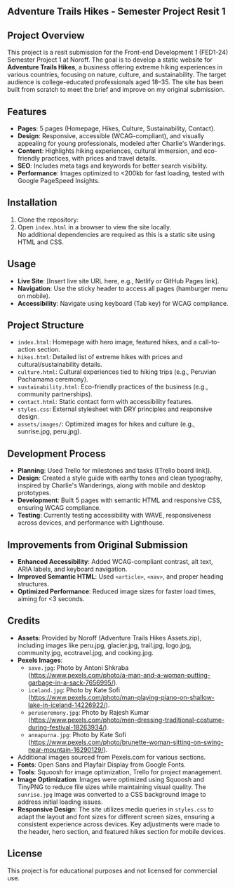 ## Adventure Trails Hikes - Semester Project Resit 1

## Project Overview
This project is a resit submission for the Front-end Development 1 (FED1-24) Semester Project 1 at Noroff. The goal is to develop a static website for **Adventure Trails Hikes**, a business offering extreme hiking experiences in various countries, focusing on nature, culture, and sustainability. The target audience is college-educated professionals aged 18–35. The site has been built from scratch to meet the brief and improve on my original submission.

## Features
- **Pages**: 5 pages (Homepage, Hikes, Culture, Sustainability, Contact).  
- **Design**: Responsive, accessible (WCAG-compliant), and visually appealing for young professionals, modeled after Charlie's Wanderings.  
- **Content**: Highlights hiking experiences, cultural immersion, and eco-friendly practices, with prices and travel details.  
- **SEO**: Includes meta tags and keywords for better search visibility.  
- **Performance**: Images optimized to <200kb for fast loading, tested with Google PageSpeed Insights.  

## Installation
1. Clone the repository:  
2. Open `index.html` in a browser to view the site locally.  
No additional dependencies are required as this is a static site using HTML and CSS.

## Usage
- **Live Site**: [Insert live site URL here, e.g., Netlify or GitHub Pages link].  
- **Navigation**: Use the sticky header to access all pages (hamburger menu on mobile).  
- **Accessibility**: Navigate using keyboard (Tab key) for WCAG compliance.  

## Project Structure
- `index.html`: Homepage with hero image, featured hikes, and a call-to-action section.  
- `hikes.html`: Detailed list of extreme hikes with prices and cultural/sustainability details.  
- `culture.html`: Cultural experiences tied to hiking trips (e.g., Peruvian Pachamama ceremony).  
- `sustainability.html`: Eco-friendly practices of the business (e.g., community partnerships).  
- `contact.html`: Static contact form with accessibility features.  
- `styles.css`: External stylesheet with DRY principles and responsive design.  
- `assets/images/`: Optimized images for hikes and culture (e.g., sunrise.jpg, peru.jpg).  

## Development Process
- **Planning**: Used Trello for milestones and tasks ([Trello board link]).  
- **Design**: Created a style guide with earthy tones and clean typography, inspired by Charlie's Wanderings, along with mobile and desktop prototypes.  
- **Development**: Built 5 pages with semantic HTML and responsive CSS, ensuring WCAG compliance.  
- **Testing**: Currently testing accessibility with WAVE, responsiveness across devices, and performance with Lighthouse.  

## Improvements from Original Submission
- **Enhanced Accessibility**: Added WCAG-compliant contrast, alt text, ARIA labels, and keyboard navigation.  
- **Improved Semantic HTML**: Used `<article>`, `<nav>`, and proper heading structures.  
- **Optimized Performance**: Reduced image sizes for faster load times, aiming for <3 seconds.  

## Credits
- **Assets**: Provided by Noroff (Adventure Trails Hikes Assets.zip), including images like peru.jpg, glacier.jpg, trail.jpg, logo.jpg, community.jpg, ecotravel.jpg, and cooking.jpg.  
- **Pexels Images**:  
  - `save.jpg`: Photo by Antoni Shkraba (https://www.pexels.com/photo/a-man-and-a-woman-putting-garbage-in-a-sack-7656995/).  
  - `iceland.jpg`: Photo by Kate Sofi (https://www.pexels.com/photo/man-playing-piano-on-shallow-lake-in-iceland-14226922/).  
  - `peruseremony.jpg`: Photo by Rajesh Kumar (https://www.pexels.com/photo/men-dressing-traditional-costume-during-festival-18263934/).  
  - `annapurna.jpg`: Photo by Kate Sofi (https://www.pexels.com/photo/brunette-woman-sitting-on-swing-near-mountain-16290129/).  
- Additional images sourced from Pexels.com for various sections.  
- **Fonts**: Open Sans and Playfair Display from Google Fonts.  
- **Tools**: Squoosh for image optimization, Trello for project management.
- **Image Optimization**: Images were optimized using Squoosh and TinyPNG to reduce file sizes while maintaining visual quality. The `sunrise.jpg` image was converted to a CSS background image to address initial loading issues.
- **Responsive Design**: The site utilizes media queries in `styles.css` to adapt the layout and font sizes for different screen sizes, ensuring a consistent experience across devices. Key adjustments were made to the header, hero section, and featured hikes section for mobile devices.
## License
This project is for educational purposes and not licensed for commercial use.

